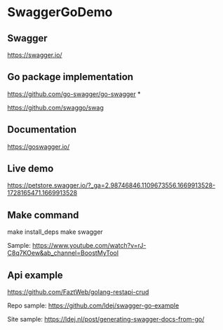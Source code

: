 # SwaggerGoDemo

## Swagger
https://swagger.io/

## Go package implementation
https://github.com/go-swagger/go-swagger *

https://github.com/swaggo/swag

## Documentation
https://goswagger.io/

## Live demo
https://petstore.swagger.io/?_ga=2.98746846.1109673556.1669913528-1728165471.1669913528

## Make command

make install_deps
make swagger

Sample: https://www.youtube.com/watch?v=rJ-C8q7KOew&ab_channel=BoostMyTool

## Api example
https://github.com/FaztWeb/golang-restapi-crud


Repo sample: https://github.com/ldej/swagger-go-example

Site sample: https://ldej.nl/post/generating-swagger-docs-from-go/




